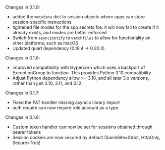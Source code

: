 Changes in 0.1.9:
 - added the `metadata` dict to session objects where apps can store session-specific instructions
 - tightened file modes for the app secrets file. it will now fail to create if it already exists, and modes are better enforced
 - Switch from `asyncinotify` to `watchfiles` to allow for functionality on other platforms, such as macOS
 - Updated quart dependency (0.19.4 -> 0.20.0)

Changes in 0.1.8:
- Improved compatibility with Hypercorn which uses a backport of ExceptionGroup
  to function. This provides Python 3.10 compatibility.
- Adjust Python dependency allow >= 3.10, and all later 3.x versions, rather than
  just 3.10, 3.11, and 3.12.

Changes in 0.1.7:
- Fixed the PAT handler missing asyncio library import
- auth.require can now require role account as a type

Changes in 0.1.6:
- Custom token handler can now be set for sessions obtained through bearer tokens
- Session cookies are now secured by default (SameSite=Strict, HttpOnly, Secure=True)
